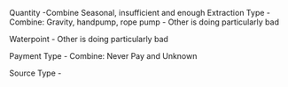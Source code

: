 Quantity
    -Combine Seasonal, insufficient and enough
Extraction Type
    - Combine: Gravity, handpump, rope pump
    - Other is doing particularly bad

Waterpoint
    - Other is doing particularly bad

Payment Type
    - Combine: Never Pay and Unknown

Source Type
    -

